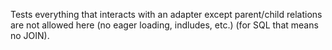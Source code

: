 Tests everything that interacts with an adapter except parent/child
relations are not allowed here (no eager loading, indludes, etc.) (for SQL that means no JOIN).
